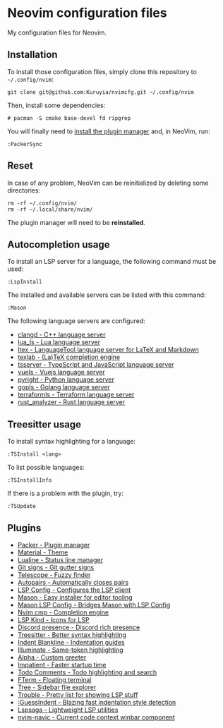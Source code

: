 # Neovim configuration files
My configuration files for Neovim.

## Installation
To install those configuration files, simply clone this repository to `~/.config/nvim`:
```
git clone git@github.com:Kuruyia/nvimcfg.git ~/.config/nvim
```

Then, install some dependencies:
```
# pacman -S cmake base-devel fd ripgrep
```

You will finally need to [install the plugin manager](https://github.com/wbthomason/packer.nvim#quickstart) and, in NeoVim, run:
```
:PackerSync
```

## Reset
In case of any problem, NeoVim can be reinitialized by deleting some directories:
```
rm -rf ~/.config/nvim/
rm -rf ~/.local/share/nvim/
```

The plugin manager will need to be **reinstalled**.

## Autocompletion usage
To install an LSP server for a language, the following command must be used:
```
:LspInstall
```

The installed and available servers can be listed with this command:
```
:Mason
```

The following language servers are configured:
- [clangd - C++ language server](https://clangd.llvm.org/)
- [lua_ls - Lua language server](https://github.com/luals/lua-language-server)
- [ltex - LanguageTool language server for LaTeX and Markdown](https://github.com/valentjn/ltex-ls)
- [texlab - (La)TeX completion engine](https://github.com/latex-lsp/texlab)
- [tsserver - TypeScript and JavaScript language server](https://github.com/theia-ide/typescript-language-server)
- [vuels - Vuejs language server](https://github.com/vuejs/vetur/tree/master/server)
- [pyright - Python language server](https://github.com/microsoft/pyright)
- [gopls - Golang language server](https://github.com/golang/tools/tree/master/gopls)
- [terraformls - Terraform language server](https://github.com/hashicorp/terraform-ls)
- [rust_analyzer - Rust language server](https://github.com/rust-analyzer/rust-analyzer)

## Treesitter usage
To install syntax highlighting for a language:
```
:TSInstall <lang>
```

To list possible languages:
```
:TSInstallInfo
```

If there is a problem with the plugin, try:
```
:TSUpdate
```

## Plugins
- [Packer - Plugin manager](https://github.com/wbthomason/packer.nvim)
- [Material - Theme](https://github.com/marko-cerovac/material.nvim)
- [Lualine - Status line manager](https://github.com/nvim-lualine/lualine.nvim)
- [Git signs - Git gutter signs](https://github.com/lewis6991/gitsigns.nvim)
- [Telescope - Fuzzy finder](https://github.com/nvim-telescope/telescope.nvim)
- [Autopairs - Automatically closes pairs](https://github.com/windwp/nvim-autopairs)
- [LSP Config - Configures the LSP client](https://github.com/neovim/nvim-lspconfig)
- [Mason - Easy installer for editor tooling](https://github.com/williamboman/mason.nvim)
- [Mason LSP Config - Bridges Mason with LSP Config](https://github.com/williamboman/mason-lspconfig.nvim)
- [Nvim cmp - Completion engine](https://github.com/hrsh7th/nvim-cmp)
- [LSP Kind - Icons for LSP](https://github.com/onsails/lspkind.nvim)
- [Discord presence - Discord rich presence](https://github.com/andweeb/presence.nvim)
- [Treesitter - Better syntax highlighting](https://github.com/nvim-treesitter/nvim-treesitter)
- [Indent Blankline - Indentation guides](https://github.com/lukas-reineke/indent-blankline.nvim)
- [Illuminate - Same-token highlighting](https://github.com/RRethy/vim-illuminate)
- [Alpha - Custom greeter](https://github.com/goolord/alpha-nvim)
- [Impatient - Faster startup time](https://github.com/lewis6991/impatient.nvim)
- [Todo Comments - Todo highlighting and search](https://github.com/folke/todo-comments.nvim)
- [FTerm - Floating terminal](https://github.com/numToStr/FTerm.nvim)
- [Tree - Sidebar file explorer](https://github.com/nvim-tree/nvim-tree.lua)
- [Trouble - Pretty list for showing LSP stuff](https://github.com/folke/trouble.nvim)
- [:GuessIndent - Blazing fast indentation style detection](https://github.com/NMAC427/guess-indent.nvim)
- [Lspsaga - Lightweight LSP utilities](https://github.com/glepnir/lspsaga.nvim)
- [nvim-navic - Current code context winbar component](https://github.com/SmiteshP/nvim-navic)
